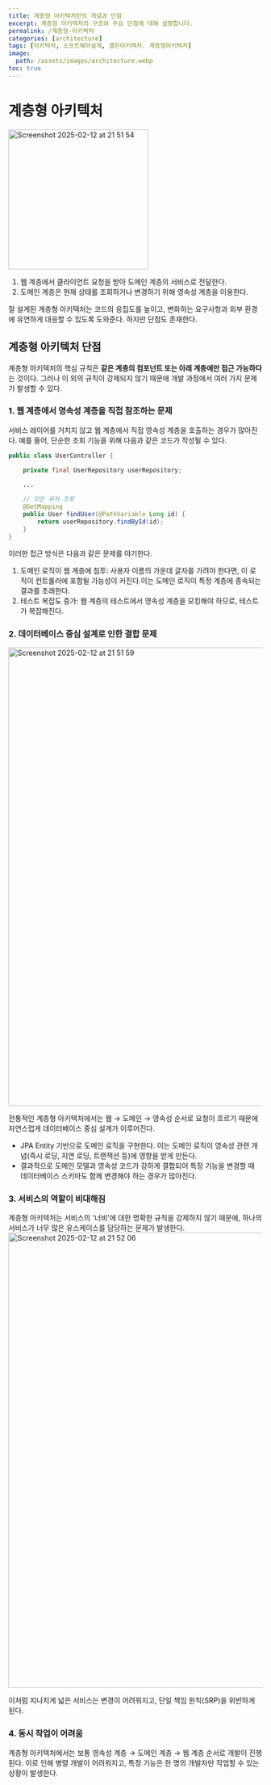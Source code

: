 ```yaml
---
title: 계층형 아키텍처란의 개념과 단점
excerpt: 계층형 아키텍처의 구조와 주요 단점에 대해 설명합니다.
permalink: /계층형-아키텍처
categories: [architecture]
tags: [아키텍처, 소프트웨어설계, 클린아키텍처. 계층형아키텍처]
image:
  path: /assets/images/architecture.webp
toc: true
---
```





# 계층형 아키텍처
<img width="277" alt="Screenshot 2025-02-12 at 21 51 54" src="https://github.com/user-attachments/assets/78d4d9c1-9e95-4ae2-8907-890718f9090a" />

1. 웹 계층에서 클라이언트 요청을 받아 도메인 계층의 서비스로 전달한다.
2. 도메인 계층은 현재 상태를 조회하거나 변경하기 위해 영속성 계층을 이용한다.


잘 설계된 계층형 아키텍처는 코드의 응집도를 높이고, 변화하는 요구사항과 외부 환경에 유연하게 대응할 수 있도록 도와준다. 하지만 단점도 존재한다.

## 계층형 아키텍처 단점
계층형 아키텍처의 핵심 규칙은 **같은 계층의 컴포넌트 또는 아래 계층에만 접근 가능하다**는 것이다. 그러나 이 외의 규칙이 강제되지 않기 때문에 개발 과정에서 여러 가지 문제가 발생할 수 있다.

### 1. 웹 계층에서 영속성 계층을 직접 참조하는 문제
서비스 레이어를 거치지 않고 웹 계층에서 직접 영속성 계층을 호출하는 경우가 많아진다. 예를 들어, 단순한 조회 기능을 위해 다음과 같은 코드가 작성될 수 있다.
```java
public class UserController {

    private final UserRepository userRepository;

    ...

    // 모든 유저 조회
    @GetMapping
    public User findUser(@PathVariable Long id) {
        return userRepository.findById(id);
    }
}
```
이러한 접근 방식은 다음과 같은 문제를 야기한다.

1. 도메인 로직이 웹 계층에 침투: 사용자 이름의 가운데 글자를 가려야 한다면, 이 로직이 컨트롤러에 포함될 가능성이 커진다.이는 도메인 로직이 특정 계층에 종속되는 결과를 초래한다.
2. 테스트 복잡도 증가: 웹 계층의 테스트에서 영속성 계층을 모킹해야 하므로, 테스트가 복잡해진다.

### 2. 데이터베이스 중심 설계로 인한 결합 문제 
<img width="908" alt="Screenshot 2025-02-12 at 21 51 59" src="https://github.com/user-attachments/assets/ca04c6bf-4b60-4f14-813f-25ab572f9390" />


전통적인 계층형 아키텍처에서는 웹 → 도메인 → 영속성 순서로 요청이 흐르기 때문에 자연스럽게 데이터베이스 중심 설계가 이루어진다.
- JPA Entity 기반으로 도메인 로직을 구현한다. 이는 도메인 로직이 영속성 관련 개념(즉시 로딩, 지연 로딩, 트랜잭션 등)에 영향을 받게 만든다. 
- 결과적으로 도메인 모델과 영속성 코드가 강하게 결합되어 특정 기능을 변경할 때 데이터베이스 스키마도 함께 변경해야 하는 경우가 많아진다. 

### 3. 서비스의 역할이 비대해짐
계층형 아키텍처는 서비스의 '너비'에 대한 명확한 규칙을 강제하지 않기 때문에, 하나의 서비스가 너무 많은 유스케이스를 담당하는 문제가 발생한다.
<img width="902" alt="Screenshot 2025-02-12 at 21 52 06" src="https://github.com/user-attachments/assets/4ca722f3-2298-44c7-94ae-017d3463cf89" />


이처럼 지나치게 넓은 서비스는 변경이 어려워지고, 단일 책임 원칙(SRP)을 위반하게 된다.



### 4. 동시 작업이 어려움 
계층형 아키텍처에서는 보통 영속성 계층 → 도메인 계층 → 웹 계층 순서로 개발이 진행된다. 이로 인해 병렬 개발이 어려워지고, 특정 기능은 한 명의 개발자만 작업할 수 있는 상황이 발생한다.




